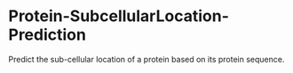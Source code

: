 # Protein-SubcellularLocation-Prediction
Predict the sub-cellular location of a protein based on its protein sequence.
